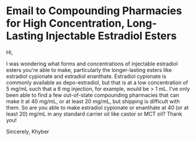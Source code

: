 # Email to Compounding Pharmacies for High Concentration, Long-Lasting Injectable Estradiol Esters

Hi,

I was wondering what forms and concentrations of injectable estradiol esters you're able to make, particularly the longer-lasting esters like estradiol cypionate and estradiol enanthate.  Estradiol cypionate is commonly available as depo-estradiol, but that is at a low concentration of 5 mg/mL such that a 6 mg injection, for example, would be > 1 mL.  I've only been able to find a few out-of-state compounding pharmacies that can make it at 40 mg/mL, or at least 20 mg/mL, but shipping is difficult with them.  So are you able to make estradiol cypionate or enanthate at 40 (or at least 20) mg/mL in any standard carrier oil like castor or MCT oil?  Thank you!

Sincerely,
Khyber
